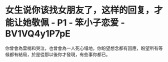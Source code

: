 # 女生说你该找女朋友了，这样的回复，才能让她敬佩 - P1 - 笨小子恋爱 - BV1VQ4y1P7pE

你曾會為雲梢和哭泣，也曾會為一人死心塌地，你盼望想念都有回應，盼望所有等候都有結局，於是從那以後你才發現，有些事你都已。

